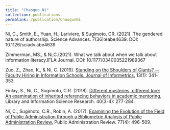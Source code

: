 ```yaml
---
title: "Chaoqun Ni"
collection: publications
permalink: /publication/ChaoqunNi
---
```

Ni, C., Smith, E., Yuan, H., Lariviere, & Sugimoto, CR. (2021). The gendered nature of authorship. Science Advances. 7(36):eabe4639. DOI: 10.1126/sciadv.abe4639

Zimmerman, MS., & Ni,C.(2021). What we talk about when we talk about information literacy.IFLA Journal. DOI: 10.1177/0340035221989367

Zuo, Z., Zhao, K., & Ni, C. (2019). [Standing on the Shoulders of Giants? —Faculty Hiring in Information Schools. Journal of Informetrics.](https://www.sciencedirect.com/science/article/pii/S1751157718304887) 13(1): 341-353.

Finlay, S., Ni, C., Sugimoto, C.R. (2018). [Different mysteries, different lore: An examination of inherited referencing behaviors in academic mentoring.](https://www.sciencedirect.com/science/article/pii/S0740818818300641) Library and Information Science Research. 40(3-4): 277-284.

Ni, C., Sugimoto, C.R., Robin, A. (2017). [Examining the Evolution of the Field of Public Administration through a Bibliometric Analysis of Public Administration Review.](https://scholar.google.com/citations?view_op=view_citation&hl=en&user=aSuMS0oAAAAJ&sortby=pubdate&citation_for_view=aSuMS0oAAAAJ:D_tqNUsBuKoC) Public Administration Review. 77(4): 496-509.

